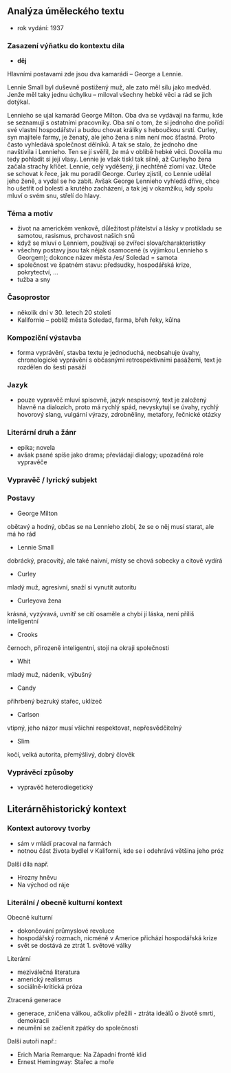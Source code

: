 ## Analýza úměleckého textu

- rok vydání: 1937

### Zasazení výňatku do kontextu díla

- **děj** 

Hlavními postavami zde jsou dva kamarádi – George a Lennie.

Lennie Small byl duševně postižený muž, ale zato měl sílu jako medvěd. Jenže měl taky jednu úchylku – miloval všechny hebké věci a rád se jich dotýkal.

Lennieho se ujal kamarád George Milton. Oba dva se vydávají na farmu, kde se seznamují s ostatními pracovníky. Oba sní o tom, že si jednoho dne pořídí své vlastní hospodářství a budou chovat králíky s heboučkou srstí. Curley, syn majitele farmy, je ženatý, ale jeho žena s ním není moc šťastná. Proto často vyhledává společnost dělníků. A tak se stalo, že jednoho dne navštívila i Lennieho. Ten se jí svěřil, že má v oblibě hebké věci. Dovolila mu tedy pohladit si její vlasy. Lennie je však tiskl tak silně, až Curleyho žena začala strachy křičet. Lennie, celý vyděšený, ji nechtěně zlomí vaz. Uteče se schovat k řece, jak mu poradil George. Curley zjistil, co Lennie udělal jeho ženě, a vydal se ho zabít. Avšak George Lennieho vyhledá dříve, chce ho ušetřit od bolesti a krutého zacházení, a tak jej v okamžiku, kdy spolu mluví o svém snu, střelí do hlavy.

### Téma a motiv

- život na americkém venkově, důležitost přátelství a lásky v protikladu se samotou, rasismus, prchavost našich snů
- když se mluví o Lenniem, používají se zvířecí slova/charakteristiky
- všechny postavy jsou tak nějak osamocené (s výjimkou Lennieho s Georgem); dokonce název města /es/ Soledad = samota
- společnost ve špatném stavu: předsudky, hospodářská krize, pokrytectví, ...
- tužba a sny

### Časoprostor

- několik dní v 30. letech 20 století
- Kalifornie – poblíž města Soledad, farma, břeh řeky, kůlna

### Kompoziční výstavba

-  forma vyprávění, stavba textu je jednoduchá, neobsahuje úvahy, chronologické vyprávění s občasnými retrospektivními pasážemi, text je rozdělen do šesti pasáží

### Jazyk

- pouze vypravěč mluví spisovně, jazyk nespisovný, text je založený hlavně na dialozích, proto má rychlý spád, nevyskytují se úvahy, rychlý hovorový slang, vulgární výrazy, zdrobněliny, metafory, řečnické otázky

### Literární druh a žánr

- epika; novela
- avšak psané spíše jako drama; převládají dialogy; upozaděná role vypravěče

### Vypravěč / lyrický subjekt

### Postavy

- George Milton

obětavý a hodný, občas se na Lennieho zlobí, že se o něj musí starat, ale má ho rád


- Lennie Small

dobrácký, pracovitý, ale také naivní, místy se chová sobecky a citově vydírá

- Curley

mladý muž, agresivní, snaží si vynutit autoritu

- Curleyova žena

krásná, vyzývavá, uvnitř se cítí osaměle a chybí jí láska, není příliš inteligentní

- Crooks

černoch, přirozeně inteligentní, stojí na okraji společnosti

- Whit

mladý muž, nádeník, výbušný

- Candy

přihrbený bezruký stařec, uklízeč

- Carlson

vtipný, jeho názor musí všichni respektovat, nepřesvědčitelný

- Slim

kočí, velká autorita, přemýšlivý, dobrý člověk


### Vyprávěcí způsoby

- vypravěč heterodiegetický

## Literárněhistorický kontext

### Kontext autorovy tvorby

- sám v mládí pracoval na farmách
- notnou část života bydlel v Kalifornii, kde se i odehrává většina jeho próz

Další díla např.

- Hrozny hněvu
- Na východ od ráje

### Literální / obecně kulturní kontext

Obecně kulturní

- dokončování průmyslové revoluce
- hospodářský rozmach, nicméně v Americe přichází hospodářská krize
- svět se dostává ze ztrát 1. světové války

Literární
- meziválečná literatura
- americký realismus
- sociálně-kritická próza

Ztracená generace
- generace, zničena válkou, ačkoliv přežili - ztráta ideálů o životě smrti, demokracii
- neumění se začlenit zpátky do společnosti

Další autoři např.:
- Erich Maria Remarque: Na Západní frontě klid
- Ernest Hemingway: Stařec a moře